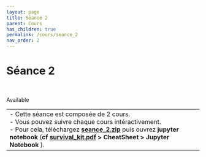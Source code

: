 ```yaml
---
layout: page
title: Séance 2
parent: Cours
has_children: true
permalink: /cours/seance_2
nav_order: 2
---
```


<link rel="stylesheet" href="/css/placement-label.css">   
<link rel="shortcut icon" href="https://new-leaves.github.io/img/favicon/favicon.ico">


<div id="containerIntro">
<h1>Séance 2</h1> &nbsp; <p class="label label-green">Available</p>   
</div>

<table><tr><td>
<i>-</i>&nbsp;Cette séance est composée de 2 cours. <br>
<i>-</i>&nbsp;Vous pouvez suivre chaque cours intéractivement.<br>
<i>-</i>&nbsp;Pour cela, téléchargez <a href="/docs/seance_2.zip"><b>seance_2.zip</b></a> puis ouvrez <b>jupyter notebook</b> (<b>cf <a href="/docs/survival_kit.pdf"> survival_kit.pdf</a> > CheatSheet > Jupyter Notebook </b>).
</td></tr></table>